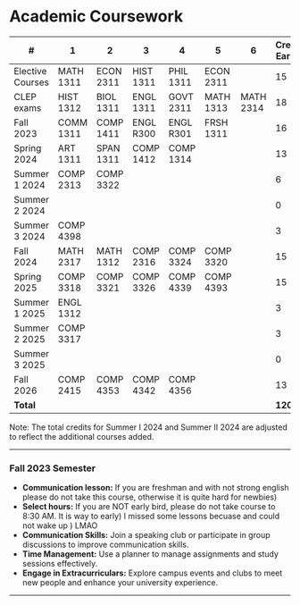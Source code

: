 # Academic Coursework

| # | 1 | 2 | 3 | 4 | 5 | 6 | Credits Earned |
|---|---|---|---|---|---|---|----------------|
| Elective Courses | MATH 1311 | ECON 2311 | HIST 1311 | PHIL 1311 | ECON 2311 | | 15 |
| CLEP exams | HIST 1312 | BIOL 1311 | ENGL 1311 | GOVT 2311 | MATH 1313 | MATH 2314 | 18 |
| Fall 2023 | COMM 1311 | COMP 1411 | ENGL R300 | ENGL R301 | FRSH 1311 | | 16 |
| Spring 2024 | ART 1311 | SPAN 1311 | COMP 1412 | COMP 1314 | | | 13 |
| Summer 1 2024 | COMP 2313 | COMP 3322 | | | | | 6 |
| Summer 2 2024 | | | | | | | 0 |
| Summer 3 2024 | COMP 4398 | | | | | | 3 |
| Fall 2024 | MATH 2317 | MATH 1312 | COMP 2316 | COMP 3324 | COMP 3320 | | 15 |
| Spring 2025 | COMP 3318 | COMP 3321 | COMP 3326 | COMP 4339 | COMP 4393 | | 15 |
| Summer 1 2025 | ENGL 1312 | | | | | | 3 |
| Summer 2 2025 | COMP 3317 | | | | | | 3 |
| Summer 3 2025 | | | | | | | 0 |
| Fall 2026 | COMP 2415 | COMP 4353 | COMP 4342 | COMP 4356 | | | 13 |
| **Total** | | | | | | | **120** |



Note: The total credits for Summer I 2024 and Summer II 2024 are adjusted to reflect the additional courses added.


 
---

### Fall 2023 Semester
- **Communication lesson:** If you are freshman and with not strong english please do not take this course, otherwise it is quite hard for newbies)
- **Select hours:** If you are NOT early bird, please do not take course to 8:30 AM. It is way to early) I missed some lessons becuase and could not wake up ) LMAO
- **Communication Skills:** Join a speaking club or participate in group discussions to improve communication skills.
- **Time Management:** Use a planner to manage assignments and study sessions effectively.
- **Engage in Extracurriculars:** Explore campus events and clubs to meet new people and enhance your university experience.

---

